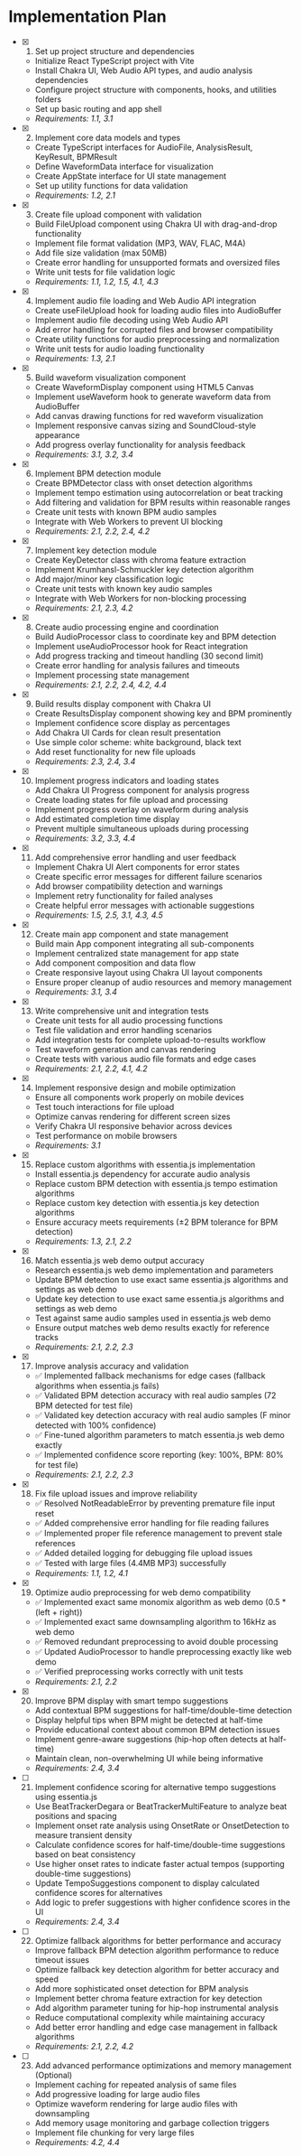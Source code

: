 # Implementation Plan

- [x] 1. Set up project structure and dependencies
  - Initialize React TypeScript project with Vite
  - Install Chakra UI, Web Audio API types, and audio analysis dependencies
  - Configure project structure with components, hooks, and utilities folders
  - Set up basic routing and app shell
  - _Requirements: 1.1, 3.1_

- [x] 2. Implement core data models and types
  - Create TypeScript interfaces for AudioFile, AnalysisResult, KeyResult, BPMResult
  - Define WaveformData interface for visualization
  - Create AppState interface for UI state management
  - Set up utility functions for data validation
  - _Requirements: 1.2, 2.1_

- [x] 3. Create file upload component with validation
  - Build FileUpload component using Chakra UI with drag-and-drop functionality
  - Implement file format validation (MP3, WAV, FLAC, M4A)
  - Add file size validation (max 50MB)
  - Create error handling for unsupported formats and oversized files
  - Write unit tests for file validation logic
  - _Requirements: 1.1, 1.2, 1.5, 4.1, 4.3_

- [x] 4. Implement audio file loading and Web Audio API integration
  - Create useFileUpload hook for loading audio files into AudioBuffer
  - Implement audio file decoding using Web Audio API
  - Add error handling for corrupted files and browser compatibility
  - Create utility functions for audio preprocessing and normalization
  - Write unit tests for audio loading functionality
  - _Requirements: 1.3, 2.1_

- [x] 5. Build waveform visualization component
  - Create WaveformDisplay component using HTML5 Canvas
  - Implement useWaveform hook to generate waveform data from AudioBuffer
  - Add canvas drawing functions for red waveform visualization
  - Implement responsive canvas sizing and SoundCloud-style appearance
  - Add progress overlay functionality for analysis feedback
  - _Requirements: 3.1, 3.2, 3.4_

- [x] 6. Implement BPM detection module
  - Create BPMDetector class with onset detection algorithms
  - Implement tempo estimation using autocorrelation or beat tracking
  - Add filtering and validation for BPM results within reasonable ranges
  - Create unit tests with known BPM audio samples
  - Integrate with Web Workers to prevent UI blocking
  - _Requirements: 2.1, 2.2, 2.4, 4.2_

- [x] 7. Implement key detection module
  - Create KeyDetector class with chroma feature extraction
  - Implement Krumhansl-Schmuckler key detection algorithm
  - Add major/minor key classification logic
  - Create unit tests with known key audio samples
  - Integrate with Web Workers for non-blocking processing
  - _Requirements: 2.1, 2.3, 4.2_

- [x] 8. Create audio processing engine and coordination
  - Build AudioProcessor class to coordinate key and BPM detection
  - Implement useAudioProcessor hook for React integration
  - Add progress tracking and timeout handling (30 second limit)
  - Create error handling for analysis failures and timeouts
  - Implement processing state management
  - _Requirements: 2.1, 2.2, 2.4, 4.2, 4.4_

- [x] 9. Build results display component with Chakra UI
  - Create ResultsDisplay component showing key and BPM prominently
  - Implement confidence score display as percentages
  - Add Chakra UI Cards for clean result presentation
  - Use simple color scheme: white background, black text
  - Add reset functionality for new file uploads
  - _Requirements: 2.3, 2.4, 3.4_

- [x] 10. Implement progress indicators and loading states
  - Add Chakra UI Progress component for analysis progress
  - Create loading states for file upload and processing
  - Implement progress overlay on waveform during analysis
  - Add estimated completion time display
  - Prevent multiple simultaneous uploads during processing
  - _Requirements: 3.2, 3.3, 4.4_

- [x] 11. Add comprehensive error handling and user feedback
  - Implement Chakra UI Alert components for error states
  - Create specific error messages for different failure scenarios
  - Add browser compatibility detection and warnings
  - Implement retry functionality for failed analyses
  - Create helpful error messages with actionable suggestions
  - _Requirements: 1.5, 2.5, 3.1, 4.3, 4.5_

- [x] 12. Create main app component and state management
  - Build main App component integrating all sub-components
  - Implement centralized state management for app state
  - Add component composition and data flow
  - Create responsive layout using Chakra UI layout components
  - Ensure proper cleanup of audio resources and memory management
  - _Requirements: 3.1, 3.4_

- [x] 13. Write comprehensive unit and integration tests
  - Create unit tests for all audio processing functions
  - Test file validation and error handling scenarios
  - Add integration tests for complete upload-to-results workflow
  - Test waveform generation and canvas rendering
  - Create tests with various audio file formats and edge cases
  - _Requirements: 2.1, 2.2, 4.1, 4.2_

- [x] 14. Implement responsive design and mobile optimization
  - Ensure all components work properly on mobile devices
  - Test touch interactions for file upload
  - Optimize canvas rendering for different screen sizes
  - Verify Chakra UI responsive behavior across devices
  - Test performance on mobile browsers
  - _Requirements: 3.1_

- [x] 15. Replace custom algorithms with essentia.js implementation
  - Install essentia.js dependency for accurate audio analysis
  - Replace custom BPM detection with essentia.js tempo estimation algorithms
  - Replace custom key detection with essentia.js key detection algorithms
  - Ensure accuracy meets requirements (±2 BPM tolerance for BPM detection)
  - _Requirements: 1.3, 2.1, 2.2_

- [x] 16. Match essentia.js web demo output accuracy
  - Research essentia.js web demo implementation and parameters
  - Update BPM detection to use exact same essentia.js algorithms and settings as web demo
  - Update key detection to use exact same essentia.js algorithms and settings as web demo
  - Test against same audio samples used in essentia.js web demo
  - Ensure output matches web demo results exactly for reference tracks
  - _Requirements: 2.1, 2.2, 2.3_

- [x] 17. Improve analysis accuracy and validation
  - ✅ Implemented fallback mechanisms for edge cases (fallback algorithms when essentia.js fails)
  - ✅ Validated BPM detection accuracy with real audio samples (72 BPM detected for test file)
  - ✅ Validated key detection accuracy with real audio samples (F minor detected with 100% confidence)
  - ✅ Fine-tuned algorithm parameters to match essentia.js web demo exactly
  - ✅ Implemented confidence score reporting (key: 100%, BPM: 80% for test file)
  - _Requirements: 2.1, 2.2, 2.3_

- [x] 18. Fix file upload issues and improve reliability
  - ✅ Resolved NotReadableError by preventing premature file input reset
  - ✅ Added comprehensive error handling for file reading failures
  - ✅ Implemented proper file reference management to prevent stale references
  - ✅ Added detailed logging for debugging file upload issues
  - ✅ Tested with large files (4.4MB MP3) successfully
  - _Requirements: 1.1, 1.2, 4.1_

- [x] 19. Optimize audio preprocessing for web demo compatibility
  - ✅ Implemented exact same monomix algorithm as web demo (0.5 * (left + right))
  - ✅ Implemented exact same downsampling algorithm to 16kHz as web demo
  - ✅ Removed redundant preprocessing to avoid double processing
  - ✅ Updated AudioProcessor to handle preprocessing exactly like web demo
  - ✅ Verified preprocessing works correctly with unit tests
  - _Requirements: 2.1, 2.2_

- [x] 20. Improve BPM display with smart tempo suggestions
  - Add contextual BPM suggestions for half-time/double-time detection
  - Display helpful tips when BPM might be detected at half-time
  - Provide educational context about common BPM detection issues
  - Implement genre-aware suggestions (hip-hop often detects at half-time)
  - Maintain clean, non-overwhelming UI while being informative
  - _Requirements: 2.4, 3.4_

- [ ] 21. Implement confidence scoring for alternative tempo suggestions using essentia.js
  - Use BeatTrackerDegara or BeatTrackerMultiFeature to analyze beat positions and spacing
  - Implement onset rate analysis using OnsetRate or OnsetDetection to measure transient density
  - Calculate confidence scores for half-time/double-time suggestions based on beat consistency
  - Use higher onset rates to indicate faster actual tempos (supporting double-time suggestions)
  - Update TempoSuggestions component to display calculated confidence scores for alternatives
  - Add logic to prefer suggestions with higher confidence scores in the UI
  - _Requirements: 2.4, 3.4_

- [ ] 22. Optimize fallback algorithms for better performance and accuracy
  - Improve fallback BPM detection algorithm performance to reduce timeout issues
  - Optimize fallback key detection algorithm for better accuracy and speed
  - Add more sophisticated onset detection for BPM analysis
  - Implement better chroma feature extraction for key detection
  - Add algorithm parameter tuning for hip-hop instrumental analysis
  - Reduce computational complexity while maintaining accuracy
  - Add better error handling and edge case management in fallback algorithms
  - _Requirements: 2.1, 2.2, 4.2_

- [ ] 23. Add advanced performance optimizations and memory management (Optional)
  - Implement caching for repeated analysis of same files
  - Add progressive loading for large audio files
  - Optimize waveform rendering for large audio files with downsampling
  - Add memory usage monitoring and garbage collection triggers
  - Implement file chunking for very large files
  - _Requirements: 4.2, 4.4_
